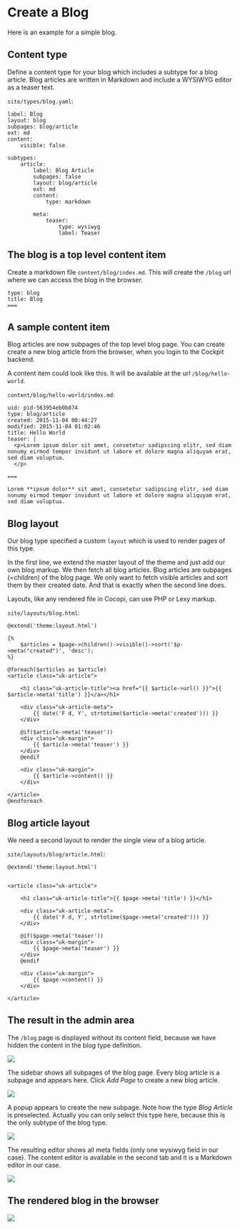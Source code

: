 # Create a Blog

Here is an example for a simple blog.

## Content type

Define a content type for your blog which includes a subtype for a blog article. Blog articles are written in Markdown and include a WYSIWYG editor as a teaser text.

`site/types/blog.yaml`:

```
label: Blog
layout: blog
subpages: blog/article
ext: md
content:
    visible: false

subtypes:
    article:
        label: Blog Article
        subpages: false
        layout: blog/article
        ext: md
        content:
            type: markdown

        meta:
            teaser:
                type: wysiwyg
                label: Teaser
```


## The blog is a top level content item

Create a markdown file `content/blog/index.md`. This will create the `/blog` url where we can access the blog in the browser.

```
type: blog
title: Blog
===
```


## A sample content item

Blog articles are now subpages of the top level blog page. You can create create a new blog article from the browser, when you login to the Cockpit backend.

A content item could look like this. It will be available at the url `/blog/hello-world`.

`content/blog/hello-world/index.md`:

```
uid: pid-563954eb0b874
type: blog/article
created: 2015-11-04 00:44:27
modified: 2015-11-04 01:02:46
title: Hello World
teaser: |
  <p>Lorem ipsum dolor sit amet, consetetur sadipscing elitr, sed diam nonumy eirmod tempor invidunt ut labore et dolore magna aliquyam erat, sed diam voluptua.
  </p>

===

Lorem **ipsum dolor** sit amet, consetetur sadipscing elitr, sed diam nonumy eirmod tempor invidunt ut labore et dolore magna aliquyam erat, sed diam voluptua.
```

## Blog layout

Our blog type specified a custom `layout` which is used to render pages of this type.

In the first line, we extend the master layout of the theme and just add our own blog markup. We then fetch all blog articles. Blog articles are subpages (=children) of the blog page. We only want to fetch visible articles and sort them by their created date. And that is exactly when the second line does.

Layouts, like any rendered file in Cocopi, can use PHP or Lexy markup.

`site/layouts/blog.html`:

```
@extend('theme:layout.html')

{%
    $articles = $page->children()->visible()->sort('$p->meta("created")', 'desc');
%}

@foreach($articles as $article)
<article class="uk-article">

    <h1 class="uk-article-title"><a href="{{ $article->url() }}">{{ $article->meta('title') }}</a></h1>

    <div class="uk-article-meta">
        {{ date('F d, Y', strtotime($article->meta('created'))) }}
    </div>

    @if($article->meta('teaser'))
    <div class="uk-margin">
        {{ $article->meta('teaser') }}
    </div>
    @endif

    <div class="uk-margin">
        {{ $article->content() }}
    </div>

</article>
@endforeach
```

## Blog article layout

We need a second layout to render the single view of a blog article.

`site/layouts/blog/article.html`:

```
@extend('theme:layout.html')


<article class="uk-article">

    <h1 class="uk-article-title">{{ $page->meta('title') }}</h1>

    <div class="uk-article-meta">
        {{ date('F d, Y', strtotime($page->meta('created'))) }}
    </div>

    @if($page->meta('teaser'))
    <div class="uk-margin">
        {{ $page->meta('teaser') }}
    </div>
    @endif

    <div class="uk-margin">
        {{ $page->content() }}
    </div>

</article>
```

## The result in the admin area

The `/blog` page is displayed without its content field, because we have hidden the content in the blog type definition.

![](files/example-blog-1.png)

The sidebar shows all subpages of the blog page. Every blog article is a subpage and appears here. Click *Add Page* to create a new blog article.

![](files/example-blog-2.png)

A popup appears to create the new subpage. Note how the type *Blog Article* is preselected. Actually you can only select this type here, because this is the only subtype of the blog type.

![](files/example-blog-3.png)

The resulting editor shows all meta fields (only one wysiwyg field in our case). The content editor is available in the second tab and it is a Markdown editor in our case.

![](files/example-blog-4.png)

## The rendered blog in the browser

![](files/example-blog-5.png)
